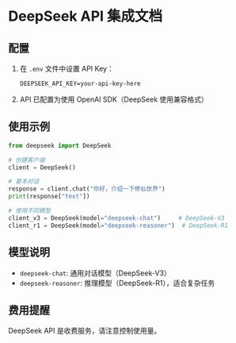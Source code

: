 # DeepSeek API 集成文档

## 配置

1. 在 `.env` 文件中设置 API Key：
   ```
   DEEPSEEK_API_KEY=your-api-key-here
   ```

2. API 已配置为使用 OpenAI SDK（DeepSeek 使用兼容格式）

## 使用示例

```python
from deepseek import DeepSeek

# 创建客户端
client = DeepSeek()

# 基本对话
response = client.chat("你好，介绍一下修仙世界")
print(response["text"])

# 使用不同模型
client_v3 = DeepSeek(model="deepseek-chat")     # DeepSeek-V3
client_r1 = DeepSeek(model="deepseek-reasoner")  # DeepSeek-R1
```

## 模型说明

- `deepseek-chat`: 通用对话模型（DeepSeek-V3）
- `deepseek-reasoner`: 推理模型（DeepSeek-R1），适合复杂任务

## 费用提醒

DeepSeek API 是收费服务，请注意控制使用量。
